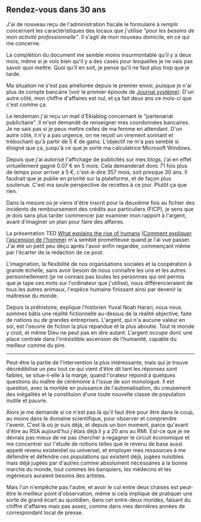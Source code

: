## Rendez-vous dans 30 ans

J'ai de nouveau reçu de l'administration fiscale le formulaire à remplir concernant les caractéristiques des locaux que j'utilise *"pour les besoins de mon activité professionnelle"*. Il s'agit de mon nouveau domicile, en ce qui me concerne.

La complétion du document me semble moins insurmontable qu'il y a deux mois, même si je vois bien qu'il y a des cases pour lesquelles je ne vais pas savoir quoi mettre. Quoi qu'il en soit, je pense qu'il ne faut plus trop que je tarde.

Ma situation ne s'est pas améliorée depuis le premier envoi, puisque je n'ai plus de compte bancaire (voir le premier épisode de [Journal système][1]). D'un autre côté, mon chiffre d'affaires est nul, et ça fait deux ans ce mois-ci que c'est comme ça. 

[1]: http://flo.lo.gs/tag/S01xE01

Le lendemain j'ai reçu un mail d'Eklablog concernant le "partenariat publicitaire". Il m'est demandé de renseigner mes coordonnées bancaires. Je ne sais pas si je peux mettre celles de ma femme en attendant. D'un autre côté, il n'y a pas urgence, on ne reçoit un virement sonnant et trébuchant qu'à partir de 5 € de gains. L'objectif ne m'a pas semblé si éloigné que ça, jusqu'à ce que je sorte ma calculatrice Microsoft Windows.

Depuis que j'ai autorisé l'affichage de publicités sur mes blogs, j'ai en effet virtuellement gagné 0.07 € en 5 mois. Cela demanderait donc 71 fois plus de temps pour arriver à 5 €, c'est-à-dire 357 mois, soit presque 30 ans. Il faudrait que je publie en priorité sur la plateforme, et de façon plus soutenue. C'est ma seule perspective de recettes à ce jour. Plutôt ça que rien.

Dans la mesure où je viens d'être inscrit pour la deuxième fois au fichier des incidents de remboursement des crédits aux particuliers (FICP), je sens que je dois sans plus tarder commencer par examiner mon rapport à l'argent, avant d'imaginer un plan pour faire des affaires.

La présentation TED [What explains the rise of humans][2] ([Comment expliquer l'ascension de l'homme][3]) m'a semblé prometteuse quand je l'ai vue passer. J'ai été un petit peu déçu après l'avoir enfin regardée, commençant même par l'écarter de la rédaction de ce post.

[2]: http://www.ted.com/talks/yuval_noah_harari_what_explains_the_rise_of_humans
[3]: http://www.ted.com/talks/yuval_noah_harari_what_explains_the_rise_of_humans?language=fr

L'imagination, la flexibilité de nos organisations sociales et la coopération à grande échelle, sans avoir besoin de nous connaître les uns et les autres personnellement (je ne connais pas toutes les personnes qui ont permis que je tape ces mots sur l'ordinateur que j'utilise), nous différencieraient de tous les autres animaux, l'espèce humaine finissant ainsi par devenir la maîtresse du monde.

Depuis la préhistoire, explique l'historien Yuval Noah Harari, nous nous sommes bâtis une réalité fictionnelle au-dessus de la réalité objective, faite de nations ou de grandes entreprises. L'argent, qui n'a aucune valeur en soi, est l'oeuvre de fiction la plus répandue et la plus aboutie. Tout le monde y croit, et même Dieu ne peut pas en dire autant. L'argent occupe donc une place centrale dans l'irrésistible ascension de l'humanité, capable du meilleur comme du pire.

***

Peut-être la partie de l'intervention la plus intéressante, mais qui je trouve décrédibilise un peu tout ce qui vient d'être dit tant les réponses sont faibles, se situe-t-elle à la marge, quand l'orateur répond à quelques questions du maître de cérémonie à l'issue de son monologue. Il est question, avec la montée en puissance de l'automatisation, du creusement des inégalités et la constituion d'une toute nouvelle classe de population inutile et pauvre.

Alors je me demande si ce n'est pas là qu'il faut être pour être dans le coup, au moins dans le domaine scientifique, pour observer et comprendre l'avenir. C'est là où je suis déjà, et depuis un bon moment, parce qu'avant d'être au RSA aujourd'hui j'étais déjà il y a 20 ans au RMI. Est-ce que je ne devrais pas mieux de ne pas chercher à regagner le circuit économique et me concentrer sur l'étude de notions telles que le revenu de base aussi appelé revenu existentiel ou universel, et employer mes ressources à me défendre et défendre ces populations qui existent déjà, jugées nuisibles mais déjà jugées par d'autres comme absolument nécessaires à la bonne marche du monde, tout commes les banquiers, les médecins et les ingénieurs auraient besoins des artistes.

Mais l'un n'empêche pas l'autre, et avoir le cul entre deux chaises est peut-être le meilleur point d'observation, même si cela implique de pratiquer une sorte de grand écart au quotidien, dans cet entre-deux mondes, faisant du chiffre d'affaires mais pas assez, comme dans mes dernières années de correspondant local de presse.
